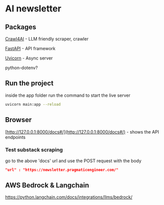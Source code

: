 # AI newsletter

## Packages

[Crawl4AI](https://docs.crawl4ai.com/) - LLM friendly scraper, crawler

[FastAPI](https://fastapi.tiangolo.com/) - API framework

[Uvicorn](https://www.uvicorn.org/) - Async server

python-dotenv?


## Run the project

 inside the app folder run the command to start the live server
 ```bash
 uvicorn main:app --reload
 ```

## Browser
[http://127.0.0.1:8000/docs#/](http://127.0.0.1:8000/docs#/) - shows the API endpoints 

### Test substack scraping

go to the above 'docs' url and use the POST request with the body

```json
"url" : "https://newsletter.pragmaticengineer.com/"
```

## AWS Bedrock & Langchain
https://python.langchain.com/docs/integrations/llms/bedrock/